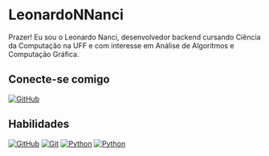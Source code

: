 # LeonardoNNanci
Prazer! Eu sou o Leonardo Nanci, desenvolvedor backend cursando Ciência da Computação na UFF e com interesse em Análise de Algoritmos e Computação Gráfica.

## Conecte-se comigo
[![GitHub](https://img.shields.io/badge/GitHub-fff?style=for-the-badge&logo=github&logoColor=000)](https://github.com/LeonardoNNanci)

## Habilidades
[![GitHub](https://img.shields.io/badge/GitHub-fff?style=for-the-badge&logo=github&logoColor=000)](https://docs.github.com/)
[![Git](https://img.shields.io/badge/Git-fff?style=for-the-badge&logo=git&logoColor=000)](https://git-scm.com/doc) 
[![Python](https://img.shields.io/badge/Python-fff?style=for-the-badge&logo=python&logoColor=000)](https://www.python.org)
[![Python](https://img.shields.io/badge/Java-fff?style=for-the-badge&logo=openjdk&logoColor=000)](https://www.java.com/pt-BR)
